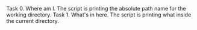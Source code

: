 Task 0. Where am I. The script is printing the absolute path name for the working directory.
Task 1. What's in here. The script is printing what inside the current directory.
